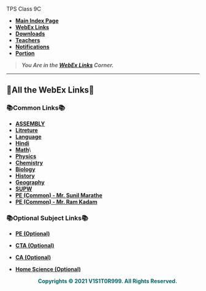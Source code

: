 TPS Class 9C

- [**Main Index Page**](https://v1s1t0r999.github.io/index)
- [**WebEx Links**](https://v1s1t0r999.github.io/WebEx_Links)
- [**Downloads**](https://v1s1t0r999.github.io/Downloads)
- [**Teachers**](https://v1s1t0r999.github.io/Teachers)
- [**Notifications**](https://v1s1t0r999.github.io/Notifications)
- [**Portion**](https://v1s1t0r999.github.io/Portion)
> ***You Are in the [_WebEx Links_](https://v1s1t0r999.github.io/WebEx_Links) Corner.***



---


## 🔗All the WebEx Links🔗
### 📚Common Links📚
- [**ASSEMBLY**](https://meet97.webex.com/meet/Roohi.S)
- [**Litreture**](https://meet96.webex.com/meet/RupeshDalvi)
- [**Language**](https://meet97.webex.com/meet/RuchiraRastogi)
- [**Hindi**](https://meet97.webex.com/meet/JYOTSNA-AY21)
- [**Math**](https://meet97.webex.com/meet/Roohi.S)\
- [**Physics**](https://meet96.webex.com/meet/GeetaShrivastav)
- [**Chemistry**](https://meet96.webex.com/meet/neepa.mehta)
- [**Biology**](https://meet96.webex.com/meet/garimasingh)
- [**History**](https://meet96.webex.com/meet/pr1580983479)
- [**Geography**](https://meet97.webex.com/meet/shanthala)
- [**SUPW**](https://meet97.webex.com/meet/RuchiraRastogi)
- [**PE (Common) - Mr. Sunil Marathe**](https://meet96.webex.com/meet/pr1584286532)
- [**PE (Common) - Mr. Ram Kadam**](https://meet97.webex.com/meet/pr1580716916)


### 📚Optional Subject Links📚
- [**PE (Optional)**](https://meet96.webex.com/meet/pr1587247734)
- [**CTA (Optional)**](https://meet97.webex.com/meet/pr1589336946)
- [**CA (Optional)**](https://meet96.webex.com/meet/SeethaJothi)
- [**Home Science (Optional)**](https://meet96.webex.com/meet/pr1589820885)


  <footer></footer>
	<footer></footer>
	<footer><p align="center"><strong><font color="0x666666">Copyrights © 2021 V1S1T0R999. All Rights Reserved.</font></strong></p></footer>



